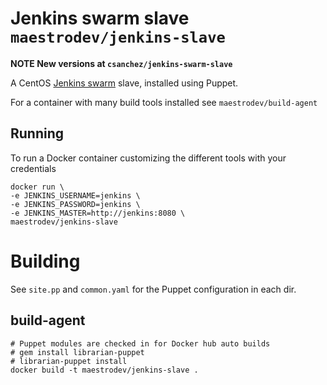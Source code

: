 # Jenkins swarm slave `maestrodev/jenkins-slave`

**NOTE New versions at `csanchez/jenkins-swarm-slave`**

A CentOS [Jenkins swarm](https://wiki.jenkins-ci.org/display/JENKINS/Swarm+Plugin) slave, installed using Puppet.

For a container with many build tools installed see `maestrodev/build-agent`

## Running

To run a Docker container customizing the different tools with your credentials

    docker run \
    -e JENKINS_USERNAME=jenkins \
    -e JENKINS_PASSWORD=jenkins \
    -e JENKINS_MASTER=http://jenkins:8080 \
    maestrodev/jenkins-slave

# Building

See `site.pp` and `common.yaml` for the Puppet configuration in each dir.

## build-agent

    # Puppet modules are checked in for Docker hub auto builds
    # gem install librarian-puppet
    # librarian-puppet install
    docker build -t maestrodev/jenkins-slave .
